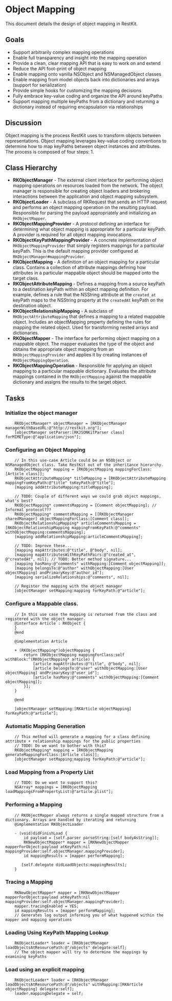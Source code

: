 # Object Mapping

This document details the design of object mapping in RestKit. 

## Goals
- Support arbitrarily complex mapping operations
- Enable full transparency and insight into the mapping operation
- Provide a clean, clear mapping API that is easy to work on and extend
- Reduce the API foot-print of object mapping
- Enable mapping onto vanilla NSObject and NSManagedObject classes
- Enable mapping from model objects back into dictionaries and arrays (support for serialization)
- Provide simple hooks for customizing the mapping decisions
- Fully embrace key-value coding and organize the API around keyPaths
- Support mapping multiple keyPaths from a dictionary and returning a dictionary instead of requiring encapsulation
via relationships

## Discussion

Object mapping is the process RestKit uses to transform objects between representations. Object mapping
leverages key-value coding conventions to determine how to map keyPaths between object instances and
attributes. The process is composed of four steps:
1. 

## Class Hierarchy
- **RKObjectManager** - The external client interface for performing object mapping operations on resources
loaded from the network. The object manager is responsible for creating object loaders and brokering interactions
between the application and object mapping subsystem.
- **RKObjectLoader** - A subclass of RKRequest that sends an HTTP request and performs an object mapping operation
on the resulting payload. Responsible for parsing the payload appropriately and initializing an `RKObjectMapper`.
- **RKObjectMappingProvider** - A protocol defining an interface for determining what object mapping is 
appropriate for a particular keyPath. A provider is required for all object mapping invocations.
- **RKObjectKeyPathMappingProvider** - A concrete implementation of `RKObjectMappingProvider` that simply registers
mappings for a particular keyPath. This is the default mapping provider configured at `RKObjectManager#mappingProvider`.
- **RKObjectMapping** - A definition of an object mapping for a particular class. Contains a collection of attribute mappings
defining how attributes in a particular mappable object should be mapped onto the target class.
- **RKObjectAttributeMapping** - Defines a mapping from a source keyPath to a destination keyPath within an object mapping
definition. For example, defines a rule that the NSString attribute at the `created_at` keyPath maps to the NSString property at 
the `createdAt` keyPath on the destination object.
- **RKObjectRelationshipMapping** - A subclass of `RKObjectAttributeMapping` that defines a mapping to a related mappable object.
Includes an objectMapping property defining the rules for mapping the related object. Used for transforming nested arrays and dictionaries.
- **RKObjectMapper** - The interface for performing object mapping on a mappable object. The mapper evaluates the type of the object
and obtains the appropriate object mapping from an `RKObjectMappingProvider` and applies it by creating instances of `RKObjectMappingOperation`.
- **RKObjectMappingOperation** - Responsible for applying an object mapping to a particular mappable dictionary. Evaluates the attribute mappings
contained in the `RKObjectMapping` against the mappable dictionary and assigns the results to the target object. 

## Tasks

### Initialize the object manager
```objc
    RKObjectManager* objectManager = [RKObjectManager managerWithBaseURL:@"http://restkit.org"];
    [objectManager setParser:[RKJSONKitParser class] forMIMEType:@"application/json"];
```

### Configuring an Object Mapping
```objc
    // In this use-case Article could be an NSObject or NSManagedObject class. Take RestKit out of the inheritance hierarchy.
    RKObjectMapping* mapping = [RKObjectMapping mappingForClass:[Article class]];
    RKObjectAttributeMapping* titleMapping = [RKObjectAttributeMapping mappingFromKeyPath:@"title" toKeyPath:@"title"];
    [mapping addAttributeMapping:titleMapping];
    
    // TODO: Couple of different ways we could grab object mappings, what's best?
    RKObjectMapping* commentsMapping = [Comment objectMapping]; // Informal protocol???
    RKObjectMapping* commentsMapping = [[RKObjectManager sharedManager] objectMappingForClass:[Comment class]];
    RKObjectRelationshipMapping* articleCommentsMapping = [RKObjectRelationshipMapping mappingFromKeyPath:@"comments" withObjectMapping:commentsMapping];
    [mapping addRelationshipMapping:articleCommentsMapping];
    
    // TODO: Improve these...
    [mapping mapAttributes:@"title", @"body", nil];
    [mapping mapAttributesWithKeyPathPairs:@"created_at", @"createdAt", nil]; // TODO: Better method signature...
    [mapping hasMany:@"comments" withMapping:[Comment objectMapping]];
    [mapping belongsTo:@"author" withObjectMapping:[User objectMapping] andPrimaryKey:@"author_id"];
    [mapping serializeRelationships:@"comments", nil];
    
    // Register the mapping with the object manager
    [objectManager setMapping:mapping forKeyPath:@"article"];
```

### Configure a Mappable class. 
```objc
    // In this use case the mapping is returned from the class and registered with the object manager.
    @interface Article : RKObject {        
    }
    @end
    
    @implementation Article
    
    + (RKObjectMapping*)objectMapping {
        return [RKObjectMapping mappingForClass:self withBlock:^(RKObjectMapping* article) {
            [article mapAttributes:@"title", @"body", nil];
            [article belongsTo:@"user" withObjectMapping:[User objectMapping] andPrimaryKey:@"user_id"];
            [article hasMany:@"comments" withObjectMapping:[Comment objectMapping]];
        }];
    }
    
    @end
    
    [objectManager setMapping:[RKArticle objectMapping] forKeyPath:@"article"];
```

### Automatic Mapping Generation
```objc
    // This method will generate a mapping for a class defining attribute + relationship mappings for the public properties
    // TODO: Do we want to bother with this?
    RKObjectMapping* mapping = [RKObjectMapping generateMappingForClass:[Article class]];
    [objectManager setMapping:mapping forKeyPath:@"article"];
```

### Load Mapping from a Property List
```objc
    // TODO: Do we want to support this?
    NSArray* mappings = [RKObjectMapping loadMappingsFromPropertyList:@"article.plist"];
```

### Performing a Mapping
```objc
    // RKObjectMapper always returns a single mapped structure from a dictionary. Arrays are handled by iterating and returning 
    @implementation RKObjectLoader
    
    - (void)didFinishLoad {
        id payload = [self.parser parseString:[self bodyAsString]];
        RKNewObjectMapper* mapper = [RKNewObjectMapper mapperForObject:payload atKeyPath:nil mappingProvider:self.objectManager.mappingProvider];
        id mappingResults = [mapper performMapping];
            
       [self.delegate didLoadObjects:mappingResults];
    }
```

### Tracing a Mapping
```objc
    RKNewObjectMapper* mapper = [RKNewObjectMapper mapperForObject:payload atKeyPath:nil mappingProvider:self.objectManager.mappingProvider];
    mapper.tracingEnabled = YES;
    id mappingResults = [mapper performMapping];
    // Generates log output informing you of what happened within the mapper and mapping operations
```

### Loading Using KeyPath Mapping Lookup
```objc
    RKObjectLoader* loader = [RKObjectManager loadObjectsAtResourcePath:@"/objects" delegate:self];
    // The object mapper will try to determine the mappings by examining keyPaths
```

### Load using an explicit mapping
```objc
    RKObjectLoader* loader = [RKObjectManager loadObjectsAtResourcePath:@"/objects" withMapping:[RKArticle objectMapping] delegate:self];
    loader.mappingDelegate = self;
```
